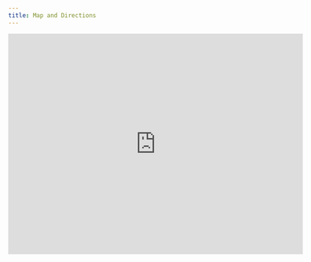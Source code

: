 ```yaml
---
title: Map and Directions
---
```


<iframe src="https://www.google.com/maps/embed?pb=!1m23!1m12!1m3!1d11961.110406524409!2d-71.50520727096901!3d41.45489405766402!2m3!1f0!2f0!3f0!3m2!1i1024!2i768!4f13.1!4m8!3e6!4m0!4m5!1s0x89e5b96c36e0e68d%3A0xbe7902afb3b82d91!2s103%20North%20Road%2C%20South%20Kingstown%2C%20RI%2002879!3m2!1d41.454886099999996!2d-71.4964418!5e0!3m2!1sen!2sus!4v1583149650284!5m2!1sen!2sus" width="600" height="450" frameborder="0" style="border:0;" allowfullscreen=""></iframe>
